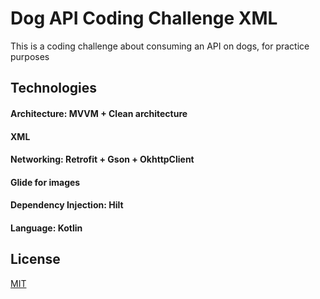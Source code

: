 # Dog API Coding Challenge XML

This is a coding challenge about consuming an API on dogs, for practice purposes

## Technologies

#### Architecture: MVVM + Clean architecture
#### XML
#### Networking: Retrofit + Gson + OkhttpClient
#### Glide for images
#### Dependency Injection: Hilt
#### Language: Kotlin

## License

[MIT](https://choosealicense.com/licenses/mit/)
